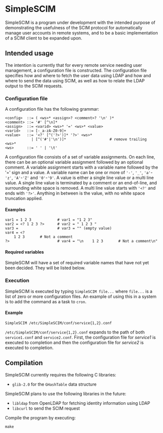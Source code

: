 # SimpleSCIM

SimpleSCIM is a program under development with the intended purpose
of demonstrating the usefulness of the SCIM protocol for
automatically manage user accounts in remote systems, and to be a
basic implementation of a SCIM client to be expanded upon.

## Intended usage

The intention is currently that for every remote service needing
user management, a configuration file is constructed. The
configuration file specifies how and where to fetch the user data
using LDAP and how and where to send the data using SCIM, as well as
how to relate the LDAP output to the SCIM requests.

### Configuration file

A configuration file has the following grammar:

```
<config>  ::= ( <ws>* <assign>? <comment>? '\n' )*
<comment> ::= '#' [^\n]*
<assign>  ::= <varid> <ws>* '=' <ws>* <value>
<varid>   ::= [-_a-zA-Z0-9]+
<value>   ::= '<?' [^('?>')]* '?>' <ws>*
            | [^('#'|'\n')]*                    # remove trailing <ws>*
<ws>      ::= ' ' | '\t'
```

A configuration file consists of a set of variable assignments. On
each line, there can be an optional variable assignment followed by
an optional comment. A variable assignment starts with a variable
name followed by the '=' sign and a value. A variable name can be one
or more of `'-'`, `'_'`, `'a'`-`'z'`, `'A'`-`'Z'` and `'0'`-`'9'`. A
value is either a single line value or a multi line value. A single
line value is terminated by a comment or an end-of-line, and
surrounding white space is removed. A multi line value starts with
`'<?'` and ends with `'?>'`. Anything in between is the value, with
no white space truncation applied.

#### Examples

```
var1 = 1 2 3            # var1 = "1 2 3"
var2 = <? 1 2 3 ?>      # var2 = " 1 2 3 "
var3 =                  # var3 = "" (empty value)
var4 = <?
    1 2 3       # Not a comment
?>                      # var4 = "\n    1 2 3       # Not a comment\n"
```

#### Required variables

SimpleSCIM will have a set of required variable names that have not
yet been decided. They will be listed below.

### Execution

SimpleSCIM is executed by typing `SimpleSCIM file...` where `file...`
is a list of zero or more configuration files. An example of using
this in a system is to add the command as a task to `cron`.

#### Example

```
SimpleSCIM /etc/SimpleSCIM/conf/service{1,2}.conf
```

`/etc/SimpleSCIM/conf/service{1,2}.conf` expands to the path of both
`service1.conf` and `service2.conf`. First, the configuration file
for *service1* is executed to completion and then the configuration
file for *service2* is executed to completion.

## Compilation

SimpleSCIM currently requires the following C libraries:

* `glib-2.0` for the `GHashTable` data structure

SimpleSCIM plans to use the following libraries in the future:

* `libldap` from OpenLDAP for fetching identity information using LDAP
* `libcurl` to send the SCIM request

Compile the program by executing:

`make`
